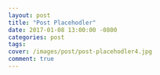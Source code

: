 ```yaml
---
layout: post
title: "Post Placehodler"
date: 2017-01-08 13:00:00 -0800
categories: post
tags: 
cover: /images/post/post-placehodler4.jpg
comment: true
---
```



